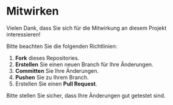 # Mitwirken

Vielen Dank, dass Sie sich für die Mitwirkung an diesem Projekt interessieren!

Bitte beachten Sie die folgenden Richtlinien:

1. **Fork** dieses Repositories.
2. **Erstellen** Sie einen neuen Branch für Ihre Änderungen.
3. **Committen** Sie Ihre Änderungen.
4. **Pushen** Sie zu Ihrem Branch.
5. Erstellen Sie einen **Pull Request**.

Bitte stellen Sie sicher, dass Ihre Änderungen gut getestet sind.